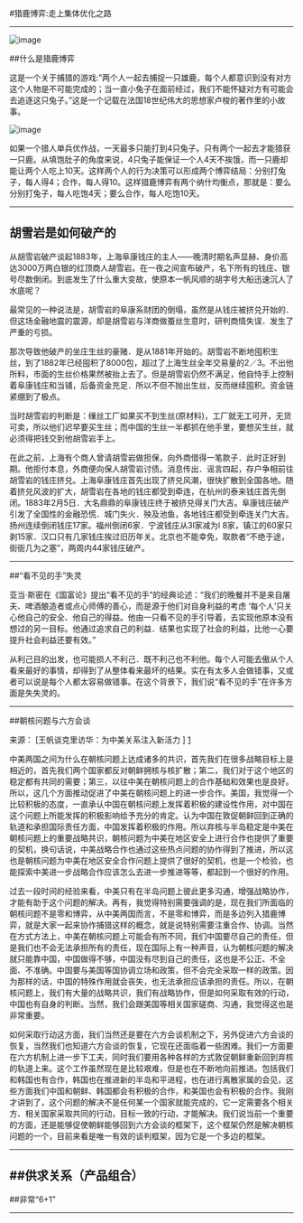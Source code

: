 #猎鹿博弈:走上集体优化之路

---
![image](http://qtestbucket.qiniudn.com/F81007CD99D519F7A0DE934F3D4AB775_B500_900_500_311.PNG.jpeg)

##什么是猎鹿博弈

这是一个关于捕猎的游戏:”两个人一起去捕捉一只雄鹿，每个人都意识到没有对方这个人物是不可能完成的；当一直小兔子在面前经过，我们不能怀疑对方有可能会去追逐这只兔子。”这是一个记载在法国18世纪伟大的思想家卢梭的著作里的小故事。

![image](http://sam-open.u.qiniudn.com/%E7%8C%8E%E9%B9%BF%E5%8D%9A%E5%BC%88.jpg)

如果一个猎人单兵优作战，一天最多只能打到4只兔子。只有两个一起去才能猎获一只鹿。从填饱肚子的角度来说，4只兔子能保证一个人4天不挨饿，而一只鹿却能让两个人吃上10天。这样两个人的行为决策可以形成两个博弈结局：分别打兔子，每人得4；合作，每人得10。这样猎鹿博弈有两个纳什均衡点，那就是：要么分别打兔子，每人吃饱4天；要么合作，每人吃饱10天。

---
## 胡雪岩是如何破产的

从胡雪岩破产谈起1883年，上海阜康钱庄的主人——晚清时期名声显赫、身价高达3000万两白银的红顶商人胡雪岩。在一夜之间宣布破产，名下所有的钱庄、银号尽数倒闭。到底发生了什么重大变故，使原本一帆风顺的胡字号大船迅速沉人了水底呢？

最常见的一种说法是，胡雪岩的阜康系财团的倒塌，虽然是从钱庄被挤兑开始的．但这场金融地震的震源，却是胡雪岩与洋商做蚕丝生意时，研判商情失误．发生了严重的亏损。

那次导致他破产的坐庄生丝的豪赌．是从1881年开始的。胡雪岩不断地囤积生丝，到了1882年已经囤积了8000包，超过了上海生丝全年交易量的2／3。不出他所料，市面的生丝价格果然被抬上去了。但是胡雪岩仍然不满足，他自恃手上控制着阜康钱庄和当铺，后备资金充足．所以不但不抛出生丝，反而继续囤积。资金链紧绷到了极点。

当时胡雪岩的判断是：缫丝工厂如果买不到生丝(原材料)，工厂就无工可开，无货可卖，所以他们迟早要买生丝；而中国的生丝一半都抓在他手里，要想买生丝，就必须得把钱交到他胡雪岩手上。

在此之前，上海有个商人曾请胡雪岩做担保，向外商借得一笔款子．此时正好到期。他拒付本息，外商便向保人胡雪岩讨债。消息传出．谣言四起，存户争相前往胡雪岩的钱庄挤兑。上海阜康钱庄首先出现了挤兑风潮，很快扩散到全国各地。随着挤兑风波的扩大，胡雪岩在各地的钱庄都受到牵连，在杭州的泰来钱庄首先倒闭。1883年2月5日．大名鼎鼎的阜康钱庄终于被挤兑得关门大吉。阜康钱庄破产引发了全国性的金融恐慌．城门失火．殃及池鱼，各地钱庄都受到牵连关门大吉。扬州连续倒闭钱庄17家。福州倒闭6家．宁波钱庄从3l家减为l 8家，镇江的60家只剥15家．汉口只有几家钱庄挨过旧历年关。北京也不能幸免，取款者“不绝于途，街衙几为之塞”，两周内44家钱庄破产。

---
##“看不见的手”失灵

亚当·斯密在《国富论》提出“看不见的手”的经典论述：“我们的晚餐并不是来自屠夫、啤酒酿造者或点心师傅的善心，而是源于他们对自身利益的考虑 ‘每个人’只关心他自己的安全、他自己的得益。他由一只看不见的手引导着，去实现他原本没有想过的另一目标。他通过追求自己的利益．结果也实现了社会的利益，比他一心要提升社会利益还要有效。”

从利己目的出发，也可能损人不利己．既不利己也不利他。每个人可能去傲从个人看来最好的事情，却得到了从整体看来最坏的结果。实在有太多人会做错事，又或者可以说是每个人都太容易做错事。在这个背景下，我们说“看不见的手”在许多方面是失失灵的。

---
##朝核问题与六方会谈

来源： [王帆谈克里访华：为中美关系注入新活力 ] [1] 

中美两国之间为什么在朝核问题上达成诸多的共识，首先我们在很多战略目标上是相近的，首先我们两个国家都反对朝鲜拥核与核扩散；第二，我们对于这个地区的稳定都有共同的需要；第三，以往中美在朝核问题上的合作基础和效果也是良好。所以，这几个方面推动促进了中美在朝核问题上的进一步合作。美国，我觉得一个比较积极的态度，一直承认中国在朝核问题上发挥着积极的建设性作用，对中国在这个问题上所能发挥的积极影响给予充分的肯定。认为中国在敦促朝鲜回到正确的轨道和承担国际责任方面，中国发挥着积极的作用。所以弃核与半岛稳定是中美在朝核问题上的重要战略共识，朝核问题为中美在地区安全上进行合作也提供了重要的契机，换句话说，中美战略合作也通过这些热点问题的协作得到了推进，所以这也是朝核问题为中美在地区安全合作问题上提供了很好的契机，也是一个检验，也能探索中美进一步战略合作应该怎么去进一步推进等等，都起到一个很好的作用。

过去一段时间的经验来看，中美只有在半岛问题上彼此更多沟通，增强战略协作，才能有助于这个问题的解决。再有，我觉得特别需要强调的是，现在我们所面临的朝核问题不是零和博弈，从中美两国而言，不是零和博弈，而是多边列入猎鹿博弈，就是大家一起来协作捕猎这样的概念，就是说特别需要注重合作、协调。当然在方式方法上，中美在朝核问题上可能会有所不同，我们中国要尽自己的责任，但是我们也不会无法承担所有的责任，现在国际上有一种声音，认为朝核问题的解决就只能靠中国，中国做得不够，中国没有尽到自己的责任，这也是不公正、不全面、不准确。中国要与美国等国协调立场和政策，但不会完全采取一样的政策。因为那样的话，中国的特殊作用就会丧失，也无法承担应该承担的责任。所以，在朝核问题上，我们有大量的战略共识，我们有战略协作，但是如何采取有效的行动，中国也有自身的判断。当然，我们会跟美国等相关国家磋商、沟通，我觉得这也是非常重要。

 如何采取行动这方面，我们当然还是要在六方会谈机制之下，另外促进六方会谈的恢复，当然我们也知道六方会谈的恢复，它现在还面临着一些困难。我们一方面要在六方机制上进一步下工夫，同时我们要用各种各样的方式敦促朝鲜重新回到弃核的轨道上来。这个工作虽然现在是比较艰难，但是也在不断地向前推进。包括我们和韩国也有合作，韩国也在推进新的半岛和平进程，也在进行离散家属的会见，这些方面我们中国和朝鲜、韩国都会有积极的合作，和美国也会有积极的合作。我刚才讲到了，这个问题的解决不是任何某一个国家就能完成的，它一定需要各个相关方、相关国家采取共同的行动，目标一致的行动，才能解决。我们说当前一个重要的方面，还是能够促使朝鲜能够回到六方会谈的框架下，这个框架仍然是解决朝核问题的一个，目前来看是唯一有效的谈判框架，因为它是一个多边的框架。

---
##供求关系（产品组合）
---
##非常“6+1”

---

[1]: http://live.people.com.cn/bbs/note.php?id=57140214152000_ctdzb_062  "王帆谈克里访华：为中美关系注入新活力 "